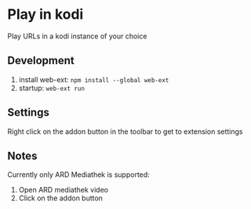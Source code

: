 # Play in kodi


Play URLs in a kodi instance of your choice


## Development

1. install web-ext: `npm install --global web-ext`
2. startup: `web-ext run`

## Settings

Right click on the addon button in the toolbar to get to extension settings

## Notes

Currently only ARD Mediathek is supported:
1. Open ARD mediathek video
2. Click on the addon button